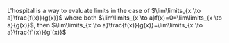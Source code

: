 L'hospital is a way to evaluate limits in the case of $\lim\limits_{x \to a}\frac{f(x)}{g(x)}$
where both $\lim\limits_{x \to a}f(x)=0=\lim\limits_{x \to a}{g(x)}$, 
then $\lim\limits_{x \to a}\frac{f(x)}{g(x)}=\lim\limits_{x \to a}\frac{f'(x)}{g'(x)}$
